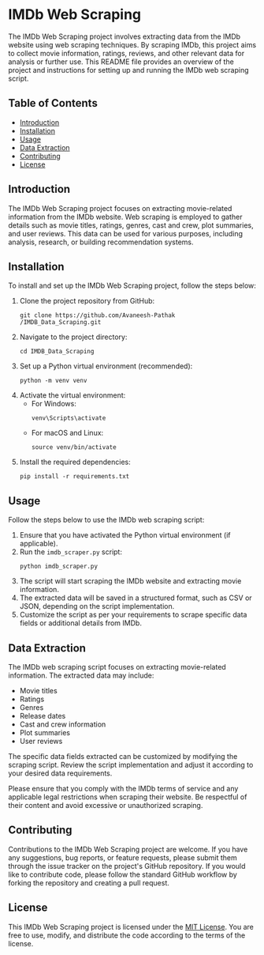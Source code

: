 # IMDb Web Scraping

The IMDb Web Scraping project involves extracting data from the IMDb website using web scraping techniques. By scraping IMDb, this project aims to collect movie information, ratings, reviews, and other relevant data for analysis or further use. This README file provides an overview of the project and instructions for setting up and running the IMDb web scraping script.

## Table of Contents

- [Introduction](#introduction)
- [Installation](#installation)
- [Usage](#usage)
- [Data Extraction](#data-extraction)
- [Contributing](#contributing)
- [License](#license)

## Introduction

The IMDb Web Scraping project focuses on extracting movie-related information from the IMDb website. Web scraping is employed to gather details such as movie titles, ratings, genres, cast and crew, plot summaries, and user reviews. This data can be used for various purposes, including analysis, research, or building recommendation systems.

## Installation

To install and set up the IMDb Web Scraping project, follow the steps below:

1. Clone the project repository from GitHub:
   ```
   git clone https://github.com/Avaneesh-Pathak /IMDB_Data_Scraping.git
   ```
2. Navigate to the project directory:
   ```
   cd IMDB_Data_Scraping
   ```
3. Set up a Python virtual environment (recommended):
   ```
   python -m venv venv
   ```
4. Activate the virtual environment:
   - For Windows:
     ```
     venv\Scripts\activate
     ```
   - For macOS and Linux:
     ```
     source venv/bin/activate
     ```
5. Install the required dependencies:
   ```
   pip install -r requirements.txt
   ```

## Usage

Follow the steps below to use the IMDb web scraping script:

1. Ensure that you have activated the Python virtual environment (if applicable).
2. Run the `imdb_scraper.py` script:
   ```
   python imdb_scraper.py
   ```
3. The script will start scraping the IMDb website and extracting movie information.
4. The extracted data will be saved in a structured format, such as CSV or JSON, depending on the script implementation.
5. Customize the script as per your requirements to scrape specific data fields or additional details from IMDb.

## Data Extraction

The IMDb web scraping script focuses on extracting movie-related information. The extracted data may include:

- Movie titles
- Ratings
- Genres
- Release dates
- Cast and crew information
- Plot summaries
- User reviews

The specific data fields extracted can be customized by modifying the scraping script. Review the script implementation and adjust it according to your desired data requirements.

Please ensure that you comply with the IMDb terms of service and any applicable legal restrictions when scraping their website. Be respectful of their content and avoid excessive or unauthorized scraping.

## Contributing

Contributions to the IMDb Web Scraping project are welcome. If you have any suggestions, bug reports, or feature requests, please submit them through the issue tracker on the project's GitHub repository. If you would like to contribute code, please follow the standard GitHub workflow by forking the repository and creating a pull request.

## License

This IMDb Web Scraping project is licensed under the [MIT License](LICENSE). You are free to use, modify, and distribute the code according to the terms of the license.
